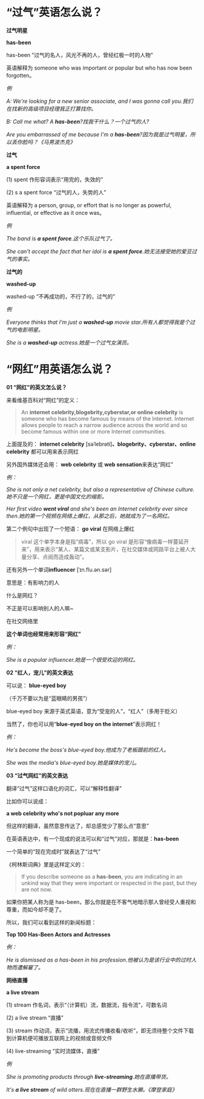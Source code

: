 # “过气”英语怎么说？

**过气明星**

**has-been**

has-been “过气的名人，风光不再的人，曾经红极一时的人物”

英语解释为 someone who was important or popular but who has now been forgotten。

_例_

_A: We're looking for a new senior associate, and I was gonna call you.我们在找新的高级项目经理我正打算找你。_

_B: Call me what? A **has-been**?找我干什么？一个过气的人?_

_Are you embarrassed of me because I'm a **has-been**?因为我是过气明星，所以丢你脸吗？《马男波杰克》_

**过气**

**a spent force**

(1) spent 作形容词表示“用完的，失效的”

(2) s a spent force “过气的人，失势的人”

英语解释为 a person, group, or effort that is no longer as powerful, influential, or effective as it once was。

_例_

_The band is **a spent force**.这个乐队过气了。_

_She can't accept the fact that her idol is **a spent force**.她无法接受她的爱豆过气的事实。_

**过气的**

**washed-up**

washed-up “不再成功的，不行了的，过气的”

_例_

_Everyone thinks that I'm just a **washed-up** movie star.所有人都觉得我是个过气的电影明星。_

_She is a **washed-up** actress.她是一个过气女演员。_

# “网红”用英语怎么说？

**01 “网红”的英文怎么说？**

来看维基百科对“网红”的定义：

> An **internet celebrity,blogebrity,cyberstar,or online celebrity** is someone who has become famous by means of the Internet. Internet allows people to reach a narrow audience across the world and so become famous within one or more Internet communities.

上面提及的： **internet celebrity** [səˈlebrəti]**、blogebrity、cyberstar、online celebrity** 都可以用来表示网红

另外国外媒体还会用： **web celebrity** 或 **web sensation**来表达“网红”

_例：_

_She is not only a net celebrity, but also a representative of Chinese culture.她不只是一个网红，更是中国文化的缩影。_

_Her first video **went viral** and she's been an Internet celebrity ever since then.她的第一个视频在网络上爆红，从那之后，她就成为了一名网红。_

第二个例句中出现了一个短语： **go viral** 在网络上爆红

> viral 这个单字本身是指“病毒”，所以 go viral 是形容“像病毒一样蔓延开来”，用来表示“某人、某篇文或某支影片，在社交媒体或网路平台上被人大量分享、点阅而造成轰动”。

还有另外一个单词**influencer** [ˈɪn.flu.ən.sər]

意思是：有影响力的人

什么是网红？

不正是可以影响别人的人嘛~

在社交网络里

**这个单词也经常用来形容“网红”**

_例：_

_She is a popular influencer.她是一个很受欢迎的网红。_

**02 “红人，宠儿”的英文表达**

可以说： **blue-eyed boy**

（千万不要以为是“蓝眼睛的男孩”）

blue-eyed boy 来源于英式英语，意为“受宠的人”，“红人”（多用于贬义）

当然了，你也可以用“**blue-eyed boy on the internet**”表示网红！

_例：_

_He's become the boss's blue-eyed boy.他成为了老板跟前的红人。_

_She was the media's blue-eyed boy.她是媒体的宠儿。_

**03 “过气网红”的英文表达**

翻译“过气”这样口语化的词汇，可以“解释性翻译”

比如你可以说成：

**a web celebrity who's not popluar any more**

但这样的翻译，虽然意思传达了，却总感觉少了那么点“意思”

在英语表达中，有一个现成的说法可以和“过气”对应，那就是：**has-been**

一个简单的“现在完成时”就表达了“过气”

《柯林斯词典》里是这样定义的：

> If you describe someone as a **has-been**, you are indicating in an unkind way that they were important or respected in the past, but they are not now.

如果你把某人称为是 has-been，那么你就是在不客气地暗示那人曾经受人重视和尊重，而如今却不是了。

所以，我们可以看到这样的新闻标题：

**Top 100 Has-Been Actors and Actresses**

_例：_

_He is dismissed as a has-been in his profession.他被认为是该行业中的过时人物而遭解雇了。_

**网络直播**

**a live stream**

(1) stream 作名词，表示“（计算机）流，数据流，指令流”，可数名词

(2) a live stream “直播”

(3) stream 作动词，表示“流播，用流式传播收看/收听”，即无须待整个文件下载到计算机便可播放互联网上的视频或音频文件

(4) live-streaming “实时流媒体，直播”

_例_

_She is promoting products through **live-streaming**.她在直播带货。_

_It's **a live stream** of wild otters.现在在直播一群野生水獭。《摩登家庭》_
